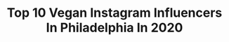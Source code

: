 ---
title: Top 10 Vegan Instagram Influencers In Philadelphia In 2020
description: >-
  Find top vegan Instagram influencers in Philadelphia in 2020. Most popular hashtags: #vegan #nyc #philadelphia #quarantine.
platform: Instagram
profiles:
  - username: "phillyvegans"
    fullname: >-
      Philly Vegans
    location: "United States"
    followers: 16766
    engagement: 235
    commentsToLikes: 0.023263
    avatar: "https://scontent-ams4-1.cdninstagram.com/v/t51.2885-19/s320x320/38096901_1295148920617463_1366930383412658176_n.jpg?_nc_ht=scontent-ams4-1.cdninstagram.com&_nc_ohc=a42rU0qeZnQAX_hY4sq&oh=8f438a90540a03b67bd1c0501c7b9fba&oe=5EB3DDDB"
    verified: false
    hashtags: "#vegan, #veganoptions, #latergram"
  - username: "missmaryleigh"
    fullname: >-
      Mary-Leigh Maxwell
    location: "United States"
    followers: 128091
    engagement: 132
    commentsToLikes: 0.048233
    avatar: "https://scontent-ams4-1.cdninstagram.com/v/t51.2885-19/s320x320/31338751_161643144531790_794297151344607232_n.jpg?_nc_ht=scontent-ams4-1.cdninstagram.com&_nc_ohc=Bt_YANpRy8gAX_1b5hy&oh=9cf87b43c586a6a110e368ff4c43bc60&oe=5E8CF022"
    verified: false
    hashtags: "#govegan, #watchthegamechangers, #watchearthlings"
  - username: "brookesjourneyy"
    fullname: >-
      Brooke Neal
    location: "United States"
    followers: 24550
    engagement: 498
    commentsToLikes: 0.043340
    avatar: "https://scontent-lhr8-1.cdninstagram.com/v/t51.2885-19/s320x320/66009689_525113614922513_5773195400336900096_n.jpg?_nc_ht=scontent-lhr8-1.cdninstagram.com&_nc_ohc=b75HyvPcX9EAX9IG-2j&oh=e83717d5eb7c4c79f21db7ca9a25f6d8&oe=5EBB3965"
    verified: false
    hashtags: "#nedaweek, #giveaway, #womensday, #arbonne30"
  - username: "juliangreene2"
    fullname: >-
      Julian Greene
    location: "United States"
    followers: 44434
    engagement: 393
    commentsToLikes: 0.033857
    avatar: "https://scontent-ams4-1.cdninstagram.com/v/t51.2885-19/s320x320/84331837_2523412707920481_3056741259788943360_n.jpg?_nc_ht=scontent-ams4-1.cdninstagram.com&_nc_ohc=iyIlieUo7PkAX-TFj_q&oh=bfae07baf8c109b07e3d1528b4eedfaa&oe=5EB26707"
    verified: false
    hashtags: "#tattooedmen, #howtobehuman, #mentalhealthawareness, #viral"
  - username: "spinachandbacon"
    fullname: >-
      Erin | Healthy Recipes
    location: "United States"
    followers: 6124
    engagement: 493
    commentsToLikes: 0.142671
    avatar: "https://scontent-lhr8-1.cdninstagram.com/v/t51.2885-19/s320x320/67075522_491783788048463_5762352613664227328_n.jpg?_nc_ht=scontent-lhr8-1.cdninstagram.com&_nc_ohc=ZGMmcT925CEAX__9JzJ&oh=b3605bd8519ce44817a0110bc70c1909&oe=5EBCDBDB"
    verified: false
    hashtags: "#paleo, #grainfree, #glutenfree, #whatsonmyplate"
  - username: "phillyinsider"
    fullname: >-
      Michael Klein
    location: "United States"
    followers: 14391
    engagement: 261
    commentsToLikes: 0.034449
    avatar: "https://scontent-amt2-1.cdninstagram.com/vp/c7092a6bd906711ec66eab163ddb9ff8/5E1B7FFF/t51.2885-19/s320x320/36592189_226639061287152_9165527662125383680_n.jpg?_nc_ht=scontent-amt2-1.cdninstagram.com"
    verified: false
    hashtags: "#quarantine, #quarantinelife, #coronapocalypse, #bbq"
  - username: "officialdavidyost"
    fullname: >-
      David Yost
    location: "United States"
    followers: 173041
    engagement: 184
    commentsToLikes: 0.091674
    avatar: "https://scontent-ams4-1.cdninstagram.com/v/t51.2885-19/s320x320/71149631_551244225644313_2429219543973888000_n.jpg?_nc_ht=scontent-ams4-1.cdninstagram.com&_nc_ohc=P5UJyPP2j8cAX_lO9NN&oh=1d6d99df1ee2a1c91fe29484daaeda7d&oe=5EA9706F"
    verified: true
    hashtags: "#texas, #vegan, #newmexico, #mmpr"
  - username: "shaylynnedwards"
    fullname: >-
      Shay
    location: "United States"
    followers: 5243
    engagement: 539
    commentsToLikes: 0.026370
    avatar: "https://scontent-ams4-1.cdninstagram.com/v/t51.2885-19/s320x320/89453475_489705221910986_4360318698037182464_n.jpg?_nc_ht=scontent-ams4-1.cdninstagram.com&_nc_ohc=bexnoemNnqAAX-uo7Aj&oh=60cff435cef2ea3f0ddf39b776889eb4&oe=5EBCD065"
    verified: false
    hashtags: "#quarantine, #lesbian, #brunch, #fory"
  - username: "realdonshea"
    fullname: >-
      Donshea Hopkins 👸🏽
    location: "United States"
    followers: 141601
    engagement: 121
    commentsToLikes: 0.048992
    avatar: "https://scontent-ams4-1.cdninstagram.com/v/t51.2885-19/s320x320/89386448_610473322871286_3518447280581509120_n.jpg?_nc_ht=scontent-ams4-1.cdninstagram.com&_nc_ohc=p5E1uxSlK9QAX_c7cGn&oh=471c70b01b4cc4b62f0530d7b80e6db4&oe=5EBA2F11"
    verified: true
    hashtags: "#foodvlog, #entertainment, #shopping, #target"
  - username: "theblondetravelsx0"
    fullname: >-
      JAMIE RIVERO  | Philly Blogger
    location: "United States"
    followers: 20486
    engagement: 264
    commentsToLikes: 0.175851
    avatar: "https://scontent-lhr8-1.cdninstagram.com/v/t51.2885-19/s320x320/89858536_498118284203493_4842131298988326912_n.jpg?_nc_ht=scontent-lhr8-1.cdninstagram.com&_nc_ohc=Hur6OQaEZfEAX_uPGR4&oh=482e8cb58e10811ff235c90a37f9241d&oe=5EBC897A"
    verified: false
    hashtags: "#maldives, #lightstim, #haircare, #freshrose"
---